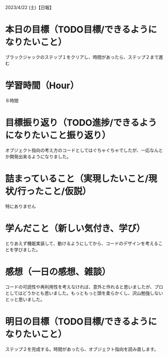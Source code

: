 2023/4/22 (土)【日報】

# 本日の目標（TODO目標/できるようになりたいこと）
  ブラックジャックのステップ１をクリアし、時間があったら、ステップ２まで進む
# 学習時間（Hour）
  ８時間
# 目標振り返り（TODO進捗/できるようになりたいこと振り返り）
  オブジェクト指向の考え方のコードとしてはぐちゃぐちゃでしたが、一応なんとか開発出来るようになりました。
# 詰まっていること（実現したいこと/現状/行ったこと/仮説）
  特にありません
# 学んだこと（新しい気付き、学び）
  とりあえず機能実装して、動けるようにしてから、コードのデザインを考えることを学びました。
# 感想（一日の感想、雑談）
  コードの可読性や再利用性を考えなければ、意外と作れると思いましたが、プロとしてはどうかとも思いました。もっともっと頭を柔らかくし、沢山勉強しないとッと思いました。
# 明日の目標（TODO目標/できるようになりたいこと）
  ステップ２を完成する。時間があったら、オブジェクト指向を読み直します。
